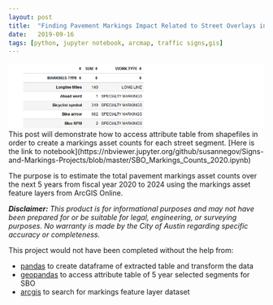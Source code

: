 ```yaml
---
layout: post
title:  "Finding Pavement Markings Impact Related to Street Overlays in 2020"
date:   2019-09-16
tags: [python, jupyter notebook, arcmap, traffic signs,gis]
---
```

<img src = "/assets/images/counts_table_thumbnail.PNG" width="800px">
This post will demonstrate how to access attribute table from shapefiles in order to create a markings asset counts for each street segment.
[Here is the link to notebook](https://nbviewer.jupyter.org/github/susannegov/Signs-and-Markings-Projects/blob/master/SBO_Markings_Counts_2020.ipynb)

<!--more-->

The purpose is to estimate the total pavement markings asset counts over the next 5 years from fiscal year 2020 to 2024 using the markings asset feature layers from ArcGIS Online.

<i><b>Disclaimer:</b> This product is for informational purposes and may not have been prepared for or be suitable for legal, engineering, or surveying purposes. No warranty is made by the City of Austin regarding specific accuracy or completeness.</i>

This project would not have been completed without the help from:
- [pandas](https://pandas.pydata.org/) to create dataframe of extracted table and transform the data
- [geopandas](http://geopandas.org/mapping.html) to access attribute table of 5 year selected segments for SBO
- [arcgis](https://esri.github.io/arcgis-python-api/apidoc/html/) to search for markings feature layer dataset
